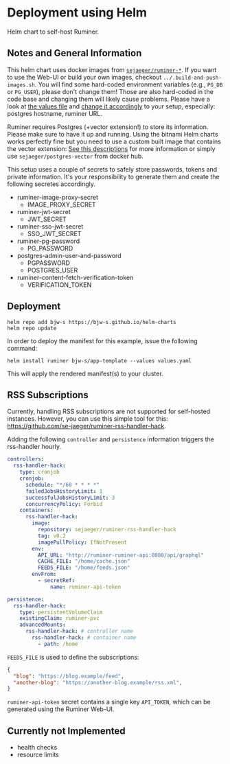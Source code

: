 # Deployment using Helm

Helm chart to self-host Ruminer.

## Notes and General Information

This helm chart uses docker images from [`sejaeger/ruminer-*`](https://hub.docker.com/u/sejaeger). If you want to use the Web-UI or build your own images, checkout `../.build-and-push-images.sh`. You will find some hard-coded environment variables (e.g., `PG_DB` or `PG_USER`), please don't change them! Those are also hard-coded in the code base and changing them will likely cause problems. Please have a look at [the values file](values.yaml) and [change it accordingly](https://github.com/bjw-s/helm-charts/blob/main/charts/library/common/values.yaml) to your setup, especially: postgres hostname, ruminer URL.

Ruminer requires Postgres (+vector extension!) to store its information. Please make sure to have it up and running. Using the bitnami Helm charts works perfectly fine but you need to use a custom built image that contains the vector extension: [See this descriptions](https://github.com/pgvector/pgvector/issues/126#issuecomment-1589203644) for more information or simply use `sejaeger/postgres-vector` from docker hub.

This setup uses a couple of secrets to safely store passwords, tokens and private information. It's your responsibility to generate them and create the following secretes accordingly. 

* ruminer-image-proxy-secret
    * IMAGE_PROXY_SECRET
* ruminer-jwt-secret
    * JWT_SECRET
* ruminer-sso-jwt-secret
    * SSO_JWT_SECRET
* ruminer-pg-password
    * PG_PASSWORD
* postgres-admin-user-and-password
    * PGPASSWORD
    * POSTGRES_USER
* ruminer-content-fetch-verification-token
    * VERIFICATION_TOKEN


## Deployment

```console
helm repo add bjw-s https://bjw-s.github.io/helm-charts
helm repo update
```

In order to deploy the manifest for this example, issue the
following command:

```console
helm install ruminer bjw-s/app-template --values values.yaml
```

This will apply the rendered manifest(s) to your cluster.


## RSS Subscriptions

Currently, handling RSS subscriptions are not supported for self-hosted instances. However, you can use this simple tool for this: https://github.com/se-jaeger/ruminer-rss-handler-hack.

Adding the following `controller` and `persistence` information triggers the rss-handler hourly. 
```yaml
controllers:
  rss-handler-hack:
    type: cronjob
    cronjob:
      schedule: "*/60 * * * *"
      failedJobsHistoryLimit: 1
      successfulJobsHistoryLimit: 3
      concurrencyPolicy: Forbid
    containers:
      rss-handler-hack:
        image:
          repository: sejaeger/ruminer-rss-handler-hack
          tag: v0.2
          imagePullPolicy: IfNotPresent
        env:
          API_URL: "http://ruminer-ruminer-api:8080/api/graphql"
          CACHE_FILE: "/home/cache.json"
          FEEDS_FILE: "/home/feeds.json"
        envFrom:
          - secretRef:
              name: ruminer-api-token

persistence:
  rss-handler-hack:
    type: persistentVolumeClaim
    existingClaim: ruminer-pvc
    advancedMounts:
      rss-handler-hack: # controller name
        rss-handler-hack: # container name
          - path: /home
```

`FEEDS_FILE` is used to define the subscriptions:
```json
{
  "blog": "https://blog.example/feed",
  "another-blog": "https://another-blog.example/rss.xml",
}
```

`ruminer-api-token` secret contains a single key `API_TOKEN`, which can be generated using the Ruminer Web-UI.



## Currently not Implemented

* health checks
* resource limits